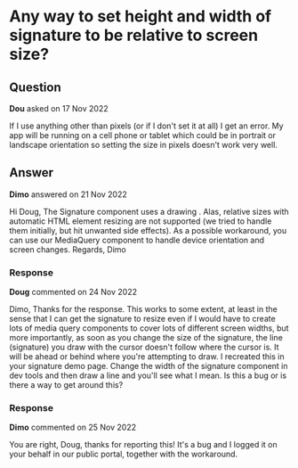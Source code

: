 # Any way to set height and width of signature to be relative to screen size?

## Question

**Dou** asked on 17 Nov 2022

If I use anything other than pixels (or if I don't set it at all) I get an error. My app will be running on a cell phone or tablet which could be in portrait or landscape orientation so setting the size in pixels doesn't work very well.

## Answer

**Dimo** answered on 21 Nov 2022

Hi Doug, The Signature component uses a drawing <canvas>. Alas, relative sizes with automatic HTML element resizing are not supported (we tried to handle them initially, but hit unwanted side effects). As a possible workaround, you can use our MediaQuery component to handle device orientation and screen changes. Regards, Dimo

### Response

**Doug** commented on 24 Nov 2022

Dimo, Thanks for the response. This works to some extent, at least in the sense that I can get the signature to resize even if I would have to create lots of media query components to cover lots of different screen widths, but more importantly, as soon as you change the size of the signature, the line (signature) you draw with the cursor doesn't follow where the cursor is. It will be ahead or behind where you're attempting to draw. I recreated this in your signature demo page. Change the width of the signature component in dev tools and then draw a line and you'll see what I mean. Is this a bug or is there a way to get around this?

### Response

**Dimo** commented on 25 Nov 2022

You are right, Doug, thanks for reporting this! It's a bug and I logged it on your behalf in our public portal, together with the workaround.

